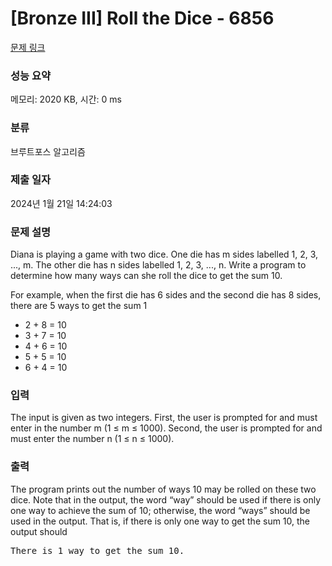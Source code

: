 # [Bronze III] Roll the Dice - 6856 

[문제 링크](https://www.acmicpc.net/problem/6856) 

### 성능 요약

메모리: 2020 KB, 시간: 0 ms

### 분류

브루트포스 알고리즘

### 제출 일자

2024년 1월 21일 14:24:03

### 문제 설명

<p>Diana is playing a game with two dice. One die has m sides labelled 1, 2, 3, ..., m. The other die has n sides labelled 1, 2, 3, ..., n. Write a program to determine how many ways can she roll the dice to get the sum 10.</p>

<p>For example, when the first die has 6 sides and the second die has 8 sides, there are 5 ways to get the sum 1</p>

<ul>
	<li>2 + 8 = 10</li>
	<li>3 + 7 = 10</li>
	<li>4 + 6 = 10</li>
	<li>5 + 5 = 10</li>
	<li>6 + 4 = 10</li>
</ul>

### 입력 

 <p>The input is given as two integers. First, the user is prompted for and must enter in the number m (1 ≤ m ≤ 1000). Second, the user is prompted for and must enter the number n (1 ≤ n ≤ 1000).</p>

### 출력 

 <p>The program prints out the number of ways 10 may be rolled on these two dice. Note that in the output, the word “way” should be used if there is only one way to achieve the sum of 10; otherwise, the word “ways” should be used in the output. That is, if there is only one way to get the sum 10, the output should</p>

<pre>There is 1 way to get the sum 10.</pre>

